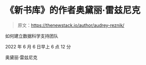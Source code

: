 # 《新书库》的作者奥黛丽·雷兹尼克

> 原文：<https://thenewstack.io/author/audrey-reznik/>

如何建立数据科学支持团队

2022 年 6 月 6 日早上 6 点 12 分

奥黛丽·雷兹尼克